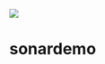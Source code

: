 ![](https://github.com/Stanislav-Hryhorskyi/my_sonar_demo/actions/workflows/sonar.yml/badge.svg)
# sonardemo
